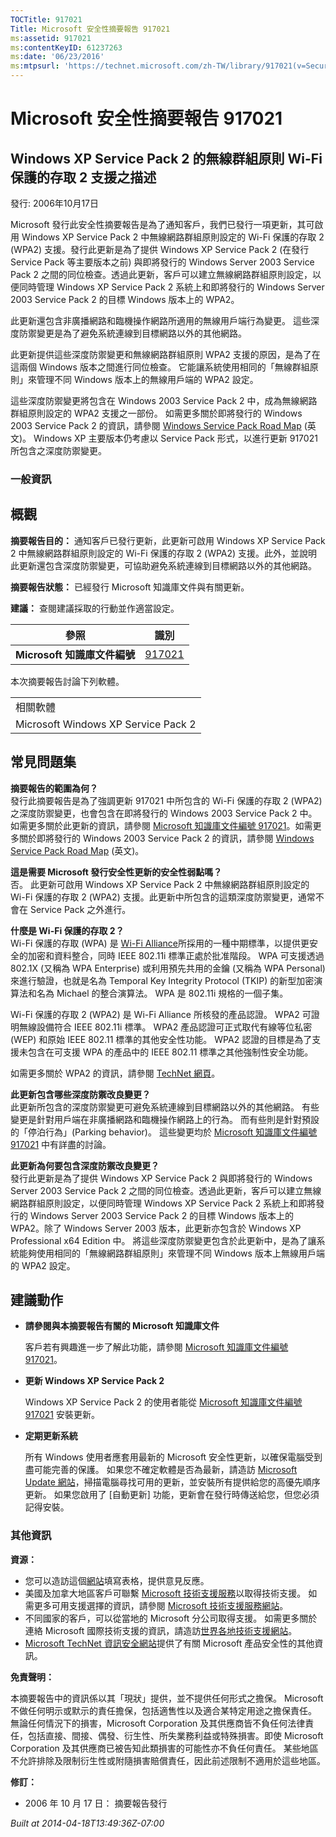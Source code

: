```yaml
---
TOCTitle: 917021
Title: Microsoft 安全性摘要報告 917021
ms:assetid: 917021
ms:contentKeyID: 61237263
ms:date: '06/23/2016'
ms:mtpsurl: 'https://technet.microsoft.com/zh-TW/library/917021(v=Security.10)'
---
```



Microsoft 安全性摘要報告 917021
===============================

Windows XP Service Pack 2 的無線群組原則 Wi-Fi 保護的存取 2 支援之描述
----------------------------------------------------------------------

發行: 2006年10月17日

Microsoft 發行此安全性摘要報告是為了通知客戶，我們已發行一項更新，其可啟用 Windows XP Service Pack 2 中無線網路群組原則設定的 Wi-Fi 保護的存取 2 (WPA2) 支援。發行此更新是為了提供 Windows XP Service Pack 2 (在發行 Service Pack 等主要版本之前) 與即將發行的 Windows Server 2003 Service Pack 2 之間的同位檢查。透過此更新，客戶可以建立無線網路群組原則設定，以便同時管理 Windows XP Service Pack 2 系統上和即將發行的 Windows Server 2003 Service Pack 2 的目標 Windows 版本上的 WPA2。

此更新還包含非廣播網路和臨機操作網路所適用的無線用戶端行為變更。 這些深度防禦變更是為了避免系統連線到目標網路以外的其他網路。

此更新提供這些深度防禦變更和無線網路群組原則 WPA2 支援的原因，是為了在這兩個 Windows 版本之間進行同位檢查。 它能讓系統使用相同的「無線群組原則」來管理不同 Windows 版本上的無線用戶端的 WPA2 設定。

這些深度防禦變更將包含在 Windows 2003 Service Pack 2 中，成為無線網路群組原則設定的 WPA2 支援之一部份。 如需更多關於即將發行的 Windows 2003 Service Pack 2 的資訊，請參閱 [Windows Service Pack Road Map](https://www.microsoft.com/windows/lifecycle/servicepacks.mspx) (英文)。 Windows XP 主要版本仍考慮以 Service Pack 形式，以進行更新 917021 所包含之深度防禦變更。

### 一般資訊

概觀
----


**摘要報告目的：**  通知客戶已發行更新，此更新可啟用 Windows XP Service Pack 2 中無線網路群組原則設定的 Wi-Fi 保護的存取 2 (WPA2) 支援。此外，並說明此更新還包含深度防禦變更，可協助避免系統連線到目標網路以外的其他網路。

**摘要報告狀態：**  已經發行 Microsoft 知識庫文件與有關更新。

**建議：**  查閱建議採取的行動並作適當設定。

| 參照                         | 識別                                             |
|------------------------------|--------------------------------------------------|
| **Microsoft 知識庫文件編號** | [917021](https://support.microsoft.com/kb/917021) |

本次摘要報告討論下列軟體。

|                                     |
|-------------------------------------|
| 相關軟體                            |
| Microsoft Windows XP Service Pack 2 |

常見問題集
----------


**摘要報告的範圍為何？**  
發行此摘要報告是為了強調更新 917021 中所包含的 Wi-Fi 保護的存取 2 (WPA2) 之深度防禦變更，也會包含在即將發行的 Windows 2003 Service Pack 2 中。如需更多關於此更新的資訊，請參閱 [Microsoft 知識庫文件編號 917021](https://support.microsoft.com/kb/917021)。如需更多關於即將發行的 Windows 2003 Service Pack 2 的資訊，請參閱 [Windows Service Pack Road Map](https://www.microsoft.com/windows/lifecycle/servicepacks.mspx) (英文)。

**這是需要 Microsoft 發行安全性更新的安全性弱點嗎？**  
否。 此更新可啟用 Windows XP Service Pack 2 中無線網路群組原則設定的 Wi-Fi 保護的存取 2 (WPA2) 支援。此更新中所包含的這類深度防禦變更，通常不會在 Service Pack 之外進行。

**什麼是 Wi-Fi 保護的存取 2？**  
Wi-Fi 保護的存取 (WPA) 是 [Wi-Fi Alliance](https://www.wi-fialliance.org/opensection/about_overview.php)所採用的一種中期標準，以提供更安全的加密和資料整合，同時 IEEE 802.11i 標準正處於批准階段。 WPA 可支援透過 802.1X (又稱為 WPA Enterprise) 或利用預先共用的金鑰 (又稱為 WPA Personal) 來進行驗證，也就是名為 Temporal Key Integrity Protocol (TKIP) 的新型加密演算法和名為 Michael 的整合演算法。 WPA 是 802.11i 規格的一個子集。

Wi-Fi 保護的存取 2 (WPA2) 是 Wi-Fi Alliance 所核發的產品認證。 WPA2 可證明無線設備符合 IEEE 802.11i 標準。 WPA2 產品認證可正式取代有線等位私密 (WEP) 和原始 IEEE 802.11 標準的其他安全性功能。 WPA2 認證的目標是為了支援未包含在可支援 WPA 的產品中的 IEEE 802.11 標準之其他強制性安全功能。

如需更多關於 WPA2 的資訊，請參閱 [TechNet 網頁](https://www.microsoft.com/technet/community/columns/cableguy/cg0505.mspx)。

**此更新包含哪些深度防禦改良變更？**  
此更新所包含的深度防禦變更可避免系統連線到目標網路以外的其他網路。 有些變更是針對用戶端在非廣播網路和臨機操作網路上的行為。 而有些則是針對預設的「停泊行為」(Parking behavior)。 這些變更均於 [Microsoft 知識庫文件編號 917021](https://support.microsoft.com/kb/917021) 中有詳盡的討論。

**此更新為何要包含深度防禦改良變更？**  
發行此更新是為了提供 Windows XP Service Pack 2 與即將發行的 Windows Server 2003 Service Pack 2 之間的同位檢查。透過此更新，客戶可以建立無線網路群組原則設定，以便同時管理 Windows XP Service Pack 2 系統上和即將發行的 Windows Server 2003 Service Pack 2 的目標 Windows 版本上的 WPA2。除了 Windows Server 2003 版本，此更新亦包含於 Windows XP Professional x64 Edition 中。 將這些深度防禦變更包含於此更新中，是為了讓系統能夠使用相同的「無線網路群組原則」來管理不同 Windows 版本上無線用戶端的 WPA2 設定。

建議動作
--------


-   **請參閱與本摘要報告有關的 Microsoft 知識庫文件**

    客戶若有興趣進一步了解此功能，請參閱 [Microsoft 知識庫文件編號 917021](https://support.microsoft.com/kb/917021)。

-   **更新 Windows XP Service Pack 2**

    Windows XP Service Pack 2 的使用者能從 [Microsoft 知識庫文件編號 917021](https://support.microsoft.com/kb/917021) 安裝更新。

-   **定期更新系統**

    所有 Windows 使用者應套用最新的 Microsoft 安全性更新，以確保電腦受到盡可能完善的保護。 如果您不確定軟體是否為最新，請造訪 [Microsoft Update 網站](https://update.microsoft.com/microsoftupdate/)，掃描電腦尋找可用的更新，並安裝所有提供給您的高優先順序更新。 如果您啟用了 \[自動更新\] 功能，更新會在發行時傳送給您，但您必須記得安裝。

### 其他資訊

**資源：** 

-   您可以造訪這個[網站](https://support.microsoft.com/common/survey.aspx?scid=sw;en;1257&amp;showpage=1&amp;ws=technet&amp;sd=tech)填寫表格，提供意見反應。
-   美國及加拿大地區客戶可聯繫 [Microsoft 技術支援服務](https://go.microsoft.com/fwlink/?linkid=21131)以取得技術支援。 如需更多可用支援選擇的資訊，請參閱 [Microsoft 技術支援服務網站](https://support.microsoft.com/)。
-   不同國家的客戶，可以從當地的 Microsoft 分公司取得支援。 如需更多關於連絡 Microsoft 國際技術支援的資訊，請造訪[世界各地技術支援網站](https://go.microsoft.com/fwlink/?linkid=21155)。
-   [Microsoft TechNet 資訊安全網站](https://www.microsoft.com/taiwan/technet/security/default.mspx)提供了有關 Microsoft 產品安全性的其他資訊。

**免責聲明：** 

本摘要報告中的資訊係以其「現狀」提供，並不提供任何形式之擔保。 Microsoft 不做任何明示或默示的責任擔保，包括適售性以及適合某特定用途之擔保責任。 無論任何情況下的損害，Microsoft Corporation 及其供應商皆不負任何法律責任，包括直接、間接、偶發、衍生性、所失業務利益或特殊損害。即使 Microsoft Corporation 及其供應商已被告知此類損害的可能性亦不負任何責任。 某些地區不允許排除及限制衍生性或附隨損害賠償責任，因此前述限制不適用於這些地區。

**修訂：** 

-   2006 年 10 月 17 日： 摘要報告發行

*Built at 2014-04-18T13:49:36Z-07:00*
